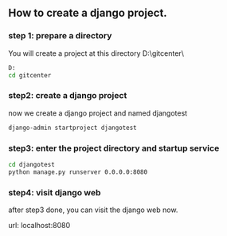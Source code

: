 

## How to create a django project.

### step 1:   prepare a directory

You will create a project at this directory D:\gitcenter\

```cmd
D:
cd gitcenter

```

### step2: create a django project

now we create a django project and named djangotest

```cmd
django-admin startproject djangotest
```

### step3: enter the project directory and startup service


```cmd
cd djangotest
python manage.py runserver 0.0.0.0:8080
```


### step4: visit django web

after step3 done, you can visit the django web now.

url:   localhost:8080


